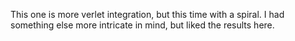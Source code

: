 This one is more verlet integration, but this time with a spiral. I had something else more intricate in mind, but liked the results here.
